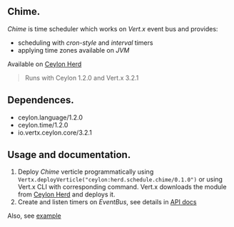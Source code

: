 ## Chime.

_Chime_ is time scheduler which works on _Vert.x_ event bus and provides:  

* scheduling with _cron-style_ and _interval_ timers  
* applying time zones available on _JVM_  

Available on [Ceylon Herd](https://herd.ceylon-lang.org/modules/herd.schedule.chime)

>Runs with Ceylon 1.2.0 and Vert.x 3.2.1

 
## Dependences.

* ceylon.language/1.2.0  
* ceylon.time/1.2.0  
* io.vertx.ceylon.core/3.2.1


## Usage and documentation.

1. Deploy _Chime_ verticle programmatically using `Vertx.deployVerticle("ceylon:herd.schedule.chime/0.1.0")` or using Vert.x CLI with corresponding command. Vert.x downloads the module from [Ceylon Herd](https://herd.ceylon-lang.org) and deploys it.
2. Create and listen timers on _EventBus_, see details in [API docs](https://modules.ceylon-lang.org/repo/1/herd/schedule/chime/0.1.0/module-doc/api/index.html)

Also, see [example](examples/herd/examples/schedule/chime)
